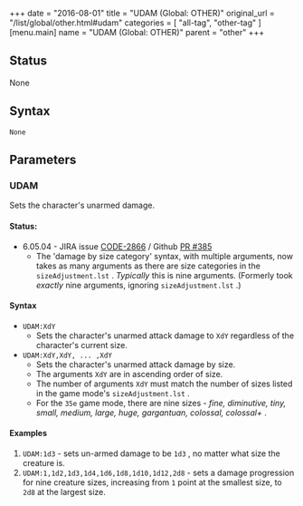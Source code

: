 +++
date = "2016-08-01"
title = "UDAM (Global: OTHER)"
original_url = "/list/global/other.html#udam"
categories = [ "all-tag", "other-tag" ]
[menu.main]
    name = "UDAM (Global: OTHER)"
    parent = "other"
+++

## Status

None

## Syntax

`None`

## Parameters




<span id="udam"></span>

### UDAM

Sets the character's unarmed damage.

#### Status:

-   6.05.04 - JIRA issue
    [CODE-2866](http://jira.pcgen.org/browse/CODE-2866) / Github [PR
    \#385](https://github.com/PCGen/pcgen/pull/385)
    -   The 'damage by size category' syntax, with multiple arguments,
        now takes as many arguments as there are size categories in the
        `sizeAdjustment.lst` . *Typically* this is nine arguments.
        (Formerly took *exactly* nine arguments, ignoring
        `sizeAdjustment.lst` .)

#### Syntax

-   `UDAM:XdY`
    -   Sets the character's unarmed attack damage to `XdY` regardless
        of the character's current size.
-   `UDAM:XdY,XdY, ... ,XdY`
    -   Sets the character's unarmed attack damage by size.
    -   The arguments `XdY` are in ascending order of size.
    -   The number of arguments `XdY` must match the number of sizes
        listed in the game mode's `sizeAdjustment.lst` .
    -   For the `35e` game mode, there are nine sizes - *fine,
        diminutive, tiny, small, medium, large, huge, gargantuan,
        colossal, colossal+* .

#### Examples

1.  `UDAM:1d3` - sets un-armed damage to be `1d3` , no matter what size
    the creature is.
2.  `UDAM:1,1d2,1d3,1d4,1d6,1d8,1d10,1d12,2d8` - sets a damage
    progression for nine creature sizes, increasing from `1` point at
    the smallest size, to `2d8` at the largest size.


